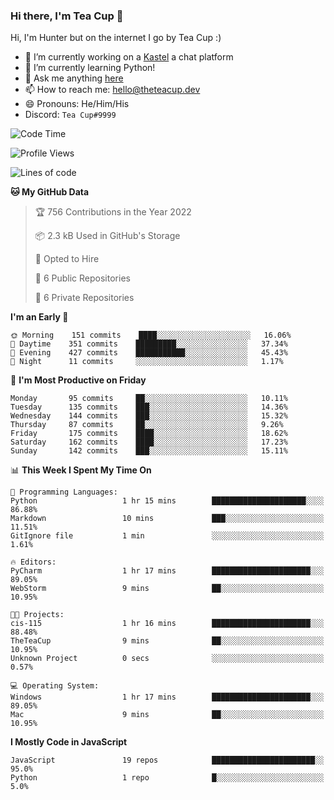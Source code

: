 ### Hi there, I'm Tea Cup 👋 

Hi, I'm Hunter but on the internet I go by Tea Cup :)

- 🔭 I’m currently working on a [Kastel](https://github.com/Kastelll) a chat platform
- 🌱 I’m currently learning Python!
- 💬 Ask me anything [here](https://github.com/TheTeaCup/TheTeaCup/issues)
- 📫 How to reach me: [hello@theteacup.dev](mailto:hello@theteacup.dev)
- 😄 Pronouns: He/Him/His
- Discord: `Tea Cup#9999`

<!--START_SECTION:waka-->
![Code Time](http://img.shields.io/badge/Code%20Time-204%20hrs%2049%20mins-blue)

![Profile Views](http://img.shields.io/badge/Profile%20Views-47-blue)

![Lines of code](https://img.shields.io/badge/From%20Hello%20World%20I%27ve%20Written-69%20Thousand%20lines%20of%20code-blue)

**🐱 My GitHub Data** 

> 🏆 756 Contributions in the Year 2022
 > 
> 📦 2.3 kB Used in GitHub's Storage 
 > 
> 💼 Opted to Hire
 > 
> 📜 6 Public Repositories 
 > 
> 🔑 6 Private Repositories  
 > 
**I'm an Early 🐤** 

```text
🌞 Morning    151 commits    ████░░░░░░░░░░░░░░░░░░░░░   16.06% 
🌆 Daytime    351 commits    █████████░░░░░░░░░░░░░░░░   37.34% 
🌃 Evening    427 commits    ███████████░░░░░░░░░░░░░░   45.43% 
🌙 Night      11 commits     ░░░░░░░░░░░░░░░░░░░░░░░░░   1.17%

```
📅 **I'm Most Productive on Friday** 

```text
Monday       95 commits     ██░░░░░░░░░░░░░░░░░░░░░░░   10.11% 
Tuesday      135 commits    ███░░░░░░░░░░░░░░░░░░░░░░   14.36% 
Wednesday    144 commits    ███░░░░░░░░░░░░░░░░░░░░░░   15.32% 
Thursday     87 commits     ██░░░░░░░░░░░░░░░░░░░░░░░   9.26% 
Friday       175 commits    ████░░░░░░░░░░░░░░░░░░░░░   18.62% 
Saturday     162 commits    ████░░░░░░░░░░░░░░░░░░░░░   17.23% 
Sunday       142 commits    ███░░░░░░░░░░░░░░░░░░░░░░   15.11%

```


📊 **This Week I Spent My Time On** 

```text
💬 Programming Languages: 
Python                   1 hr 15 mins        █████████████████████░░░░   86.88% 
Markdown                 10 mins             ███░░░░░░░░░░░░░░░░░░░░░░   11.51% 
GitIgnore file           1 min               ░░░░░░░░░░░░░░░░░░░░░░░░░   1.61%

🔥 Editors: 
PyCharm                  1 hr 17 mins        ██████████████████████░░░   89.05% 
WebStorm                 9 mins              ██░░░░░░░░░░░░░░░░░░░░░░░   10.95%

🐱‍💻 Projects: 
cis-115                  1 hr 16 mins        ██████████████████████░░░   88.48% 
TheTeaCup                9 mins              ██░░░░░░░░░░░░░░░░░░░░░░░   10.95% 
Unknown Project          0 secs              ░░░░░░░░░░░░░░░░░░░░░░░░░   0.57%

💻 Operating System: 
Windows                  1 hr 17 mins        ██████████████████████░░░   89.05% 
Mac                      9 mins              ██░░░░░░░░░░░░░░░░░░░░░░░   10.95%

```

**I Mostly Code in JavaScript** 

```text
JavaScript               19 repos            ███████████████████████░░   95.0% 
Python                   1 repo              █░░░░░░░░░░░░░░░░░░░░░░░░   5.0%

```



<!--END_SECTION:waka-->
